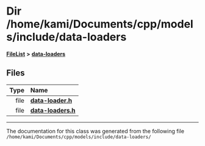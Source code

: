 

# Dir /home/kami/Documents/cpp/models/include/data-loaders



[**FileList**](files.md) **>** [**data-loaders**](dir_83fc80326b80dce73692b3bd70d110c8.md)












## Files

| Type | Name |
| ---: | :--- |
| file | [**data-loader.h**](data-loader_8h.md) <br> |
| file | [**data-loaders.h**](data-loaders_8h.md) <br> |



























































------------------------------
The documentation for this class was generated from the following file `/home/kami/Documents/cpp/models/include/data-loaders/`

